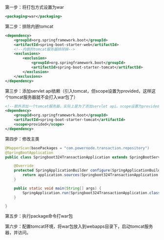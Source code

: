 
第一步：将打包方式设置为war

```xml
<packaging>war</packaging>
```

第二步：排除内嵌tomcat

```xml
<dependency>
    <groupId>org.springframework.boot</groupId>
    <artifactId>spring-boot-starter-web</artifactId>
    <!--内嵌的tomcat服务器排除掉-->
    <exclusions>
        <exclusion>
            <groupId>org.springframework.boot</groupId>
            <artifactId>spring-boot-starter-tomcat</artifactId>
        </exclusion>
    </exclusions>
</dependency>
```



第三步：添加servlet api依赖（引入tomcat，但scope设置为provided，这样这个tomcat服务器就不会打入war包了）

```xml
<!--额外添加一个tomcat服务器，实际上是为了添加servlet api。scope设置为provided表示这个不会被打入war包当中。-->
<dependency>
    <groupId>org.springframework.boot</groupId>
    <artifactId>spring-boot-starter-tomcat</artifactId>
    <scope>provided</scope>
</dependency>
```

第四步：修改主类

```java
@MapperScan(basePackages = "com.powernode.transaction.repository")
@SpringBootApplication
public class Springboot324TransactionApplication extends SpringBootServletInitializer{

    @Override
    protected SpringApplicationBuilder configure(SpringApplicationBuilder application) {
        return application.sources(Springboot324TransactionApplication.class);
    }

    public static void main(String[] args) {
        SpringApplication.run(Springboot324TransactionApplication.class, args);
    }

}
```


第五步：执行package命令打war包

第六步：配置tomcat环境，将war包放入到webapps目录下，启动tomcat服务器，并访问。



